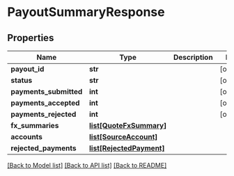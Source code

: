 # PayoutSummaryResponse

## Properties
Name | Type | Description | Notes
------------ | ------------- | ------------- | -------------
**payout_id** | **str** |  | [optional] 
**status** | **str** |  | [optional] 
**payments_submitted** | **int** |  | [optional] 
**payments_accepted** | **int** |  | [optional] 
**payments_rejected** | **int** |  | [optional] 
**fx_summaries** | [**list[QuoteFxSummary]**](QuoteFxSummary.md) |  | 
**accounts** | [**list[SourceAccount]**](SourceAccount.md) |  | 
**rejected_payments** | [**list[RejectedPayment]**](RejectedPayment.md) |  | 

[[Back to Model list]](../README.md#documentation-for-models) [[Back to API list]](../README.md#documentation-for-api-endpoints) [[Back to README]](../README.md)


